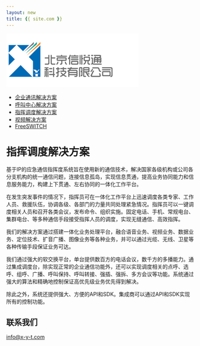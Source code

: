 ```yaml
---
layout: new
title: {{ site.com }}
---
```


<div id="header">
	<div id="logo">
		<a href="index1"><img src="images/logo.jpg" alt="" /></a>
	</div>		
	<ul>
		<li><a href="1.html"><span>企业通讯解决方案</span></a></li>
		<li><a href="2.html"><span>呼叫中心解决方案</span></a></li>
		<li class="selected"><a href="3.html"><span>指挥调度解决方案</span></a></li>
		<li><a href="4.html"><span>视频解决方案</span></a></li>
		<li><a href="5.html"><span>FreeSWITCH</span></a></li>
	</ul>
</div>
<div id="body">
	<div class="about">
		<h1>指挥调度解决方案</h1>
		<div>
			<p>
				基于IP的应急通信指挥度系统旨在使用新的通信技术，解决国家各级机构或公司各分支机构的统一通信问题，连接信息孤岛，实现信息贯通，提高业务协同能力和信息服务能力，构建上下贯通、左右协同的一体化工作平台。
			</p>
			<p>
				在发生突发事件的情况下，指挥员可在一体化工作平台上迅速调度各类专家、工作人员、救援队伍，协调各级、各部门的力量共同处理紧急情况。指挥员可以一键调度相关人员和召开各类会议，发布命令、组织实施。固定电话、手机、常规电台、集群电台、等多种通信手段接受指挥人员的调度，实现无缝通信、高效指挥。
			</p>
			<p>
				我们的解决方案通过搭建一体化业务处理平台，融合语音业务、视频业务、数据业务、定位技术、扩音广播、图像业务等各种业务，并可以通过光缆、无线、卫星等各种传输手段保证业务可达。
			</p>
			<p>
				我们通过强大的软交换平台，单台提供数百方的电话会议，数千方的多播能力。通过集成调度台，除实现正常的企业通信功能外，还可以实现调度相关的点呼、选呼、组呼、广播、呼叫保持、呼叫转接、强插、强拆、多方会议等功能。系统通过强大的算法和精确地控制保证高优先级业务优先得到解决。
			</p>
			<p>
				除此之外，系统还提供强大、方便的API和SDK。集成商可以通过API和SDK实现所有的控制功能。
			</p>
		</div>
		<div>
			<h2>联系我们</h2>
			<p><a href="mailto:info@x-y-t.com">info@x-y-t.com</a></p>
		</div>
	</div>
</div>
